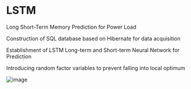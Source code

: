 # LSTM

Long Short-Term Memory Prediction for Power Load

Construction of SQL database based on Hibernate for data acquisition

Establishment of LSTM Long-term and Short-term Neural Network for Prediction

Introducing random factor variables to prevent falling into local optimum

![image](https://github.com/skyrimgo/LSTM/blob/master/LSTM-master/res.png)
